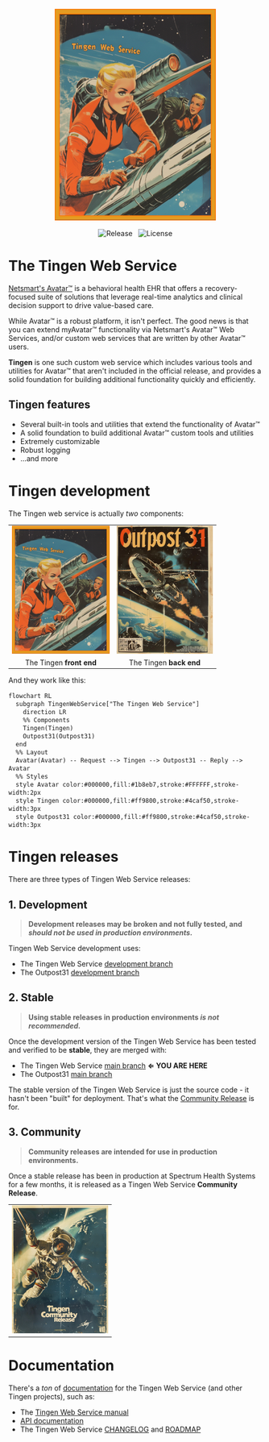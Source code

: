 <!-- u250611 -->

<div align="center">

  ![logo](/.github/img/logo/TngnWsvc-320x420.png)

  ![Release](https://img.shields.io/badge/release-25.8-teal)&nbsp;&nbsp;
  ![License](https://img.shields.io/badge/license-apache-blue)

</div>

# The Tingen Web Service

[Netsmart's Avatar™](https://www.ntst.com/Solutions-and-Services/Offerings/myAvatar) is a behavioral health EHR that offers a recovery-focused suite of solutions that leverage real-time analytics and clinical decision support to drive value-based care.

While Avatar™ is a robust platform, it isn't perfect. The good news is that you can extend myAvatar™ functionality via Netsmart's Avatar™ Web Services, and/or custom web services that are written by other Avatar™ users.

**Tingen** is one such custom web service which includes various tools and utilities for Avatar™ that aren't included in the official release, and provides a solid foundation for building additional functionality quickly and efficiently.

## Tingen features

* Several built-in tools and utilities that extend the functionality of Avatar™
* A solid foundation to build additional Avatar™ custom tools and utilities
* Extremely customizable
* Robust logging
* ...and more

# Tingen development

The Tingen web service is actually *two* components:

<div align="center">
		<table>
		<tr>
			<td>
				<img src="https://github.com/spectrum-health-systems/tingen-web-service/raw/development/.github/img/logo/TngnWsvc-194x254.png"></a>
			</td>
      <td>
				<a HREF="https://github.com/spectrum-health-systems/outpost31"><img src="https://github.com/spectrum-health-systems/outpost31/blob/main/.github/img/logo/TngnOpto-194x254.png"></a>
			</td>
		</tr>
    <tr>
			<td align="center">
				The Tingen <b>front end</b>
			</td>
      <td align="center">
				The Tingen <b>back end</b>
			</td>
		</tr>
	</table>
</div>

And they work like this:

```mermaid
flowchart RL
  subgraph TingenWebService["The Tingen Web Service"]
    direction LR
    %% Components
    Tingen(Tingen)
    Outpost31(Outpost31) 
  end
  %% Layout
  Avatar(Avatar) -- Request --> Tingen --> Outpost31 -- Reply --> Avatar
  %% Styles
  style Avatar color:#000000,fill:#1b8eb7,stroke:#FFFFFF,stroke-width:2px
  style Tingen color:#000000,fill:#ff9800,stroke:#4caf50,stroke-width:3px
  style Outpost31 color:#000000,fill:#ff9800,stroke:#4caf50,stroke-width:3px
```

# Tingen releases

There are three types of Tingen Web Service releases:

## 1. Development

> **Development releases may be broken and not fully tested, and *should not be used in production environments.***

Tingen Web Service development uses:

* The Tingen Web Service [development branch](https://github.com/spectrum-health-systems/tingen-web-service/tree/development)
* The Outpost31 [development branch](https://github.com/spectrum-health-systems/outpost31/tree/development)

## 2. Stable

> **Using stable releases in production environments *is not recommended.***

Once the development version of the Tingen Web Service has been tested and verified to be **stable**, they are merged with:

* The Tingen Web Service [main branch](https://github.com/spectrum-health-systems/tingen-web-service) **&lArr; YOU ARE HERE**
* The Outpost31 [main branch](https://github.com/spectrum-health-systems/outpost31)

The stable version of the Tingen Web Service is just the source code - it hasn't been "built" for deployment. That's what the  [Community Release](https://github.com/spectrum-health-systems/tingen-community-release) is for.

## 3. Community

> **Community releases are intended for use in production environments.**

Once a stable release has been in production at Spectrum Health Systems for a few months, it is released as a Tingen Web Service **Community Release**.

<div align="center">
	<table>
		<tr>
			<td>
				<a HREF="https://github.com/spectrum-health-systems/Tingen-CommunityRelease"><img src="https://github.com/spectrum-health-systems/Tingen-CommunityRelease/blob/main/.github/image/logo/TingenCommunityRelease_logo_194x254.png"></a>
			</td>
		</tr>
	</table>
</div>

# Documentation

There's a *ton* of [documentation](https://github.com/spectrum-health-systems/tingen-documentation) for the Tingen Web Service (and other Tingen projects), such as:

* The [Tingen Web Service manual](https://github.com/spectrum-health-systems/tingen-documentation/tree/main/manuals/tngnsrvc)
* [API documentation](https://spectrum-health-systems.github.io/tingen-documentation-project/api)
* The Tingen Web Service [CHANGELOG](CHANGELOG.md) and [ROADMAP](ROADMAP.md)
